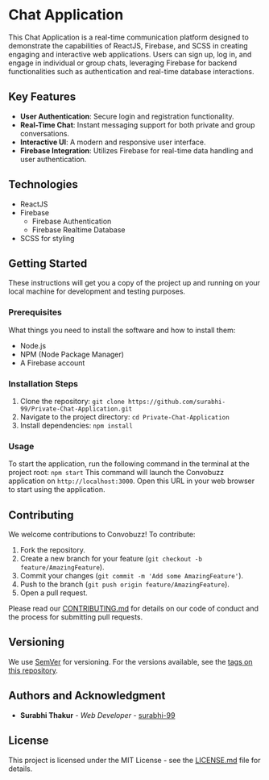 # Chat Application

This Chat Application is a real-time communication platform designed to demonstrate the capabilities of ReactJS, Firebase, and SCSS in creating engaging and interactive web applications. Users can sign up, log in, and engage in individual or group chats, leveraging Firebase for backend functionalities such as authentication and real-time database interactions.

## Key Features

- **User Authentication**: Secure login and registration functionality.
- **Real-Time Chat**: Instant messaging support for both private and group conversations.
- **Interactive UI**: A modern and responsive user interface.
- **Firebase Integration**: Utilizes Firebase for real-time data handling and user authentication.

## Technologies

- ReactJS
- Firebase
  - Firebase Authentication
  - Firebase Realtime Database
- SCSS for styling

## Getting Started

These instructions will get you a copy of the project up and running on your local machine for development and testing purposes.

### Prerequisites

What things you need to install the software and how to install them:

- Node.js
- NPM (Node Package Manager)
- A Firebase account

### Installation Steps
1. Clone the repository: `git clone https://github.com/surabhi-99/Private-Chat-Application.git`
2. Navigate to the project directory: `cd Private-Chat-Application`
3. Install dependencies: `npm install`

### Usage

To start the application, run the following command in the terminal at the project root: `npm start`
This command will launch the Convobuzz application on `http://localhost:3000`. Open this URL in your web browser to start using the application.

## Contributing
We welcome contributions to Convobuzz! To contribute:
1. Fork the repository.
2. Create a new branch for your feature (`git checkout -b feature/AmazingFeature`).
3. Commit your changes (`git commit -m 'Add some AmazingFeature'`).
4. Push to the branch (`git push origin feature/AmazingFeature`).
5. Open a pull request.

Please read our [CONTRIBUTING.md](LINK_TO_CONTRIBUTING.md) for details on our code of conduct and the process for submitting pull requests.

## Versioning
We use [SemVer](http://semver.org/) for versioning. For the versions available, see the [tags on this repository](https://github.com/surabhi-99/convobuzz/tags).

## Authors and Acknowledgment
- **Surabhi Thakur** - *Web Developer* - [surabhi-99](https://github.com/surabhi-99)

## License
This project is licensed under the MIT License - see the [LICENSE.md](LICENSE.md) file for details.


